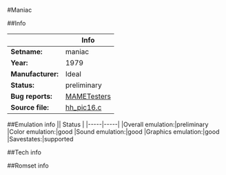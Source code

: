 #Maniac

##Info

||Info|
|-----|-----|
|**Setname:**|maniac
|**Year:**|1979
|**Manufacturer:**|Ideal
|**Status:**|preliminary
|**Bug reports:**|[MAMETesters](http://mametesters.org/view_all_set.php?type=1&temporary=y&search=hh_pic16.c)
|**Source file:**|[hh_pic16.c](https://github.com/mamedev/mame/blob/master/src/mess/drivers/hh_pic16.c)

##Emulation info
|| Status |
|-----|-----|
|Overall emulation:|preliminary
|Color emulation:|good
|Sound emulation:|good
|Graphics emulation:|good
|Savestates:|supported

##Tech info

##Romset info

<!--- START OF EDITED COMMENT DO NOT TOUCH TEXT ABOVE-->
